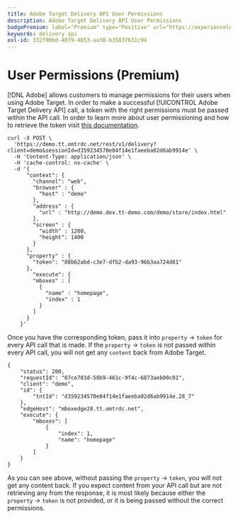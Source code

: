 ```yaml
---
title: Adobe Target Delivery API User Permissions
description: Adobe Target Delivery API User Permissions
badgePremium: label="Premium" type="Positive" url="https://experienceleague.adobe.com/docs/target/using/introduction/intro.html?lang=en#premium newtab=true" tooltip="See what's included in Target Premium."
keywords: delivery api
exl-id: 332f90bd-4079-4653-aa38-b35837631c94
---
```

# User Permissions (Premium)

[!DNL Adobe] allows customers to manage permissions for their users when using Adobe Target. In order to make a successful [!UICONTROL Adobe Target Delivery API] call, a token with the right permissions must be passed within the API call. In order to learn more about user permissioning and how to retrieve the token visit [this documentation](https://experienceleague.adobe.com/docs/target/using/administer/manage-users/enterprise/properties-overview.html).

```
curl -X POST \
  'https://demo.tt.omtrdc.net/rest/v1/delivery?client=demo&sessionId=d359234570e04f14e1faeeba02d6ab9914e' \
  -H 'Content-Type: application/json' \
  -H 'cache-control: no-cache' \
  -d '{
      "context": {
        "channel": "web",
        "browser" : {
          "host" : "demo"
        },
        "address" : {
          "url" : "http://demo.dev.tt-demo.com/demo/store/index.html"
        },
        "screen" : {
          "width" : 1200,
          "height": 1400
        }
      },
      "property" : {
        "token": "08b62abd-c3e7-dfb2-da93-96b3aa724d81"
      },
        "execute": {
        "mboxes" : [
          {
            "name" : "homepage",
            "index" : 1
          }
        ]
      }
    }'
```

Once you have the corresponding token, pass it into `property` -> `token` for every API call that is made. If the `property` -> `token` is not passed within every API call, you will not get any `content` back from Adobe Target.

```
{
    "status": 200,
    "requestId": "07ce783d-58b9-461c-9f4c-6873aeb00c01",
    "client": "demo",
    "id": {
        "tntId": "d359234570e04f14e1faeeba02d6ab9914e.28_7"
    },
    "edgeHost": "mboxedge28.tt.omtrdc.net",
    "execute": {
        "mboxes": [
            {
                "index": 1,
                "name": "homepage"
            }
        ]
    }
}
```

As you can see above, without passing the `property` -> `token`, you will not get any content back. If you expect content from your API call but are not retrieving any from the response, it is most likely because either the  `property` -> `token` is not provided, or it is being passed without the correct permissions.
